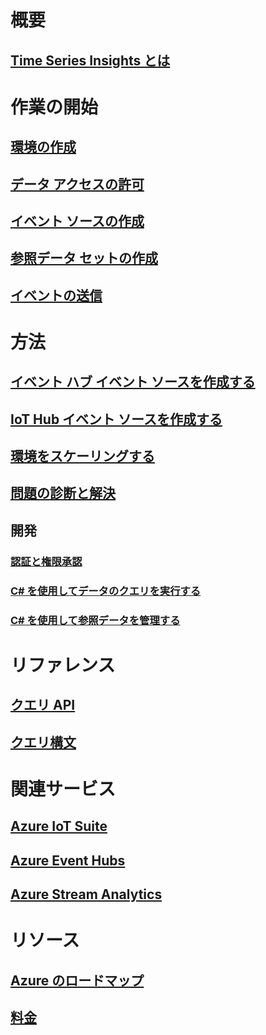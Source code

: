 # 概要
## [Time Series Insights とは](time-series-insights-overview.md)

# 作業の開始
## [環境の作成](time-series-insights-get-started.md)
## [データ アクセスの許可](time-series-insights-data-access.md)
## [イベント ソースの作成](time-series-insights-add-event-source.md)
## [参照データ セットの作成](time-series-insights-add-reference-data-set.md)
## [イベントの送信](time-series-insights-send-events.md)

# 方法
## [イベント ハブ イベント ソースを作成する](time-series-insights-how-to-add-an-event-source-eventhub.md)
## [IoT Hub イベント ソースを作成する](time-series-insights-how-to-add-an-event-source-iothub.md)
## [環境をスケーリングする](time-series-insights-how-to-scale-your-environment.md)
## [問題の診断と解決](time-series-insights-diagnose-and-solve-problems.md)
## 開発
### [認証と権限承認](time-series-insights-authentication-and-authorization.md)
### [C# を使用してデータのクエリを実行する](time-series-insights-query-data-csharp.md)
### [C# を使用して参照データを管理する](time-series-insights-manage-reference-data-csharp.md)

# リファレンス
## [クエリ API](/rest/api/time-series-insights/time-series-insights-reference-queryapi)
## [クエリ構文](/rest/api/time-series-insights/time-series-insights-reference-query-syntax)

# 関連サービス
## [Azure IoT Suite](/azure/iot-suite/)
## [Azure Event Hubs](/azure/event-hubs/)
## [Azure Stream Analytics](/azure/stream-analytics/)

# リソース
## [Azure のロードマップ](https://azure.microsoft.com/roadmap/?category=internet-of-things)
## [料金](https://azure.microsoft.com/pricing/details/time-series-insights/)
